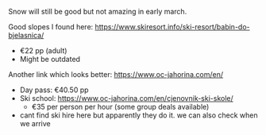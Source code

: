 Snow will still be good but not amazing in early march.

Good slopes I found here: https://www.skiresort.info/ski-resort/babin-do-bjelasnica/
- €22 pp (adult)
- Might be outdated

Another link which looks better: https://www.oc-jahorina.com/en/
* Day pass: €40.50 pp
* Ski school: https://www.oc-jahorina.com/en/cjenovnik-ski-skole/
	* €35 per person per hour (some group deals available)
* cant find ski hire here but apparently they do it. we can also check when we arrive
